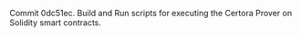 Commit 0dc51ec.                    Build and Run scripts for executing the Certora Prover on Solidity smart contracts.
